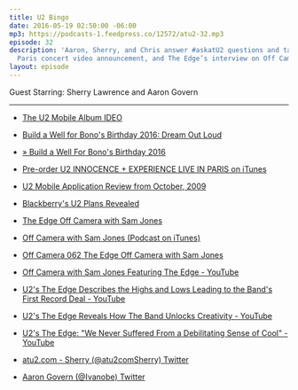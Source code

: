 ```yaml
---
title: U2 Bingo
date: 2016-05-19 02:50:00 -06:00
mp3: https://podcasts-1.feedpress.co/12572/atu2-32.mp3
episode: 32
description: 'Aaron, Sherry, and Chris answer #askatU2 questions and talk about the
  Paris concert video announcement, and The Edge’s interview on Off Camera.'
layout: episode
---
```


Guest Starring: Sherry Lawrence and Aaron Govern

***

* [The U2 Mobile Album  IDEO][1]

* [Build a Well for Bono's Birthday 2016: Dream Out Loud][2]

* [» Build a Well For Bono's Birthday 2016][3]

* [Pre-order U2 INNOCENCE + EXPERIENCE LIVE IN PARIS on iTunes][4]

* [U2 Mobile Application Review from October, 2009][5]

* [Blackberry's U2 Plans Revealed][6]

* [The Edge  Off Camera with Sam Jones][7]

* [Off Camera with Sam Jones (Podcast on iTunes)][8]

* [Off Camera 062 The Edge  Off Camera with Sam Jones][9]

* [Off Camera with Sam Jones Featuring The Edge - YouTube][10]

* [U2's The Edge Describes the Highs and Lows Leading to the Band's First Record Deal - YouTube][11]

* [U2's The Edge Reveals How The Band Unlocks Creativity - YouTube][12]

* [U2's The Edge: "We Never Suffered From a Debilitating Sense of Cool" - YouTube][13]

* [atu2.com - Sherry (@atu2comSherry)  Twitter][14]

* [Aaron Govern (@Ivanobe)  Twitter][15]

[1]: https://www.ideo.com/work/the-u2-mobile-album
[2]: http://www.atu2.com/news/build-a-well-for-bonos-birthday-2016-dream-out-loud.html
[3]: http://africanwellfund.org/bono-well-2016/
[4]: https://geo.itunes.apple.com/ca/movie/u2-innocence-+-experience/id1108040496?at=10l4Ki&amp;mt=6
[5]: http://www.atu2.com/news/u2-mobile-application-review.html
[6]: http://www.atu2.com/news/blackberrys-u2-plans-revealed.html
[7]: http://offcamera.com/issues/the-edge/listen/#.Vz4uf2PsNBw
[8]: https://geo.itunes.apple.com/us/podcast/off-camera-with-sam-jones/id642483864?mt=2&amp;at=10l4Ki
[9]: http://shop.offcamera.com/products/off-camera-062-the-edge
[10]: https://www.youtube.com/watch?v=LZEq8wH_qGg
[11]: https://www.youtube.com/watch?v=CqL-r35YVKU
[12]: https://www.youtube.com/watch?v=Vcmuy_qg7lI
[13]: https://www.youtube.com/watch?v=avjn6A3qOnQ
[14]: https://twitter.com/atu2comsherry
[15]: https://twitter.com/ivanobe
